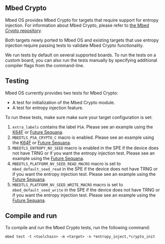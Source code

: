 <h2 id="crypto-port">Mbed Crypto</h2>

Mbed OS provides Mbed Crypto for targets that require support for entropy injection. For information about Mbed Crypto, please refer to [the Mbed Crypto repository](https://github.com/ARMmbed/mbed-crypto).

Both targets newly ported to Mbed OS and existing targets that use entropy injection require passing tests to validate Mbed Crypto functionality.

We run tests by default on several supported boards. To run the tests on a custom board, you can also run the tests manually by specifying additional compiler flags from the command-line.

## Testing

Mbed OS currently provides two tests for Mbed Crypto:

- A test for initialization of the Mbed Crypto module.
- A test for entropy injection feature.

To run these tests, make sure make sure your target configuration is set:

1.  `extra_labels` contains the label `PSA`. Please see an example using the [K64F](https://github.com/ARMmbed/mbed-os/blob/master/targets/targets.json#L1451) or [Future Sequana](https://github.com/ARMmbed/mbed-os/blob/master/targets/targets.json#L7694).
1.  `MBEDTLS_PSA_CRYPTO_C` macro is enabled. Please see an example using the [K64F](https://github.com/ARMmbed/mbed-os/blob/master/targets/targets.json#L1454) or [Future Sequana](https://github.com/ARMmbed/mbed-os/blob/master/targets/targets.json#L7697).
1. `MBEDTLS_ENTROPY_NV_SEED` macro is enabled in the SPE if the device does not have TRNG or if you want the entropy injection test. Please see an example using the [Future Sequana](https://github.com/ARMmbed/mbed-os/blob/master/targets/targets.json#L7673).
1. `MBEDTLS_PLATFORM_NV_SEED_READ_MACRO` macro is set to `mbed_default_seed_read` in the SPE if the device does not have TRNG or if you want the entropy injection test. Please see an example using the [Future Sequana](https://github.com/ARMmbed/mbed-os/blob/master/targets/targets.json#L7674).
1. `MBEDTLS_PLATFORM_NV_SEED_WRITE_MACRO` macro is set to `mbed_default_seed_write` in the SPE if the device does not have TRNG or if you want the entropy injection test. Please see an example using the [Future Sequana](https://github.com/ARMmbed/mbed-os/blob/master/targets/targets.json#L7674).

## Compile and run

To compile and run the Mbed Crypto tests, run the following command:

```
mbed test -t <toolchain> -m <target> -n *entropy_inject,*crypto_init
```
